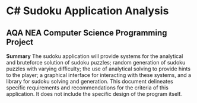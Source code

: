 # C# Sudoku Application Analysis
## AQA NEA Computer Science Programming Project

**Summary** The sudoku application will provide systems for the analytical and bruteforce solution of sudoku puzzles; random generation of sudoku puzzles with varying difficulty; the use of analytical solving to provide hints to the player; a graphical interface for interacting with these systems, and a library for sudoku solving and generation. This document delineates specific requirements and recommendations for the criteria of this application. It does not include the specific design of the program itself.


